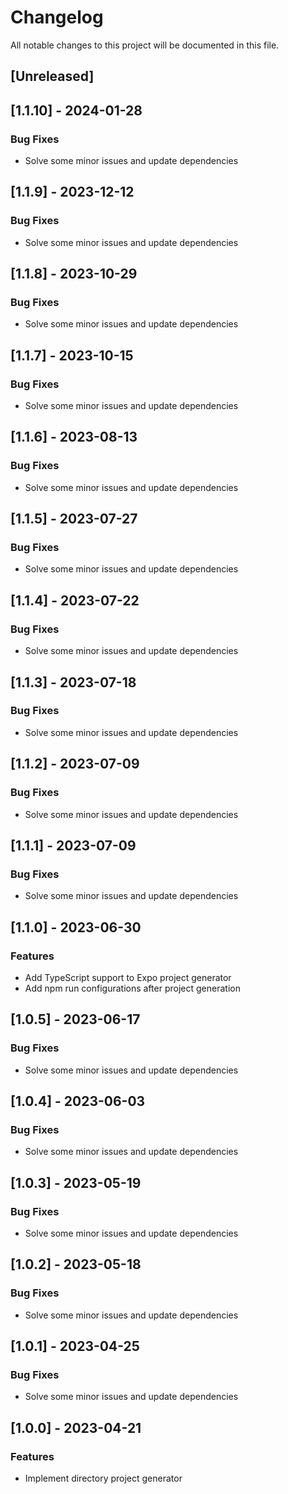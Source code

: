 # Changelog

All notable changes to this project will be documented in this file.

## [Unreleased]
## [1.1.10] - 2024-01-28

### Bug Fixes

- Solve some minor issues and update dependencies

## [1.1.9] - 2023-12-12

### Bug Fixes

- Solve some minor issues and update dependencies

## [1.1.8] - 2023-10-29

### Bug Fixes

- Solve some minor issues and update dependencies

## [1.1.7] - 2023-10-15

### Bug Fixes

- Solve some minor issues and update dependencies

## [1.1.6] - 2023-08-13

### Bug Fixes

- Solve some minor issues and update dependencies

## [1.1.5] - 2023-07-27

### Bug Fixes

- Solve some minor issues and update dependencies

## [1.1.4] - 2023-07-22

### Bug Fixes

- Solve some minor issues and update dependencies

## [1.1.3] - 2023-07-18

### Bug Fixes

- Solve some minor issues and update dependencies

## [1.1.2] - 2023-07-09

### Bug Fixes

- Solve some minor issues and update dependencies

## [1.1.1] - 2023-07-09

### Bug Fixes

- Solve some minor issues and update dependencies

## [1.1.0] - 2023-06-30

### Features

- Add TypeScript support to Expo project generator
- Add npm run configurations after project generation

## [1.0.5] - 2023-06-17

### Bug Fixes

- Solve some minor issues and update dependencies

## [1.0.4] - 2023-06-03

### Bug Fixes

- Solve some minor issues and update dependencies

## [1.0.3] - 2023-05-19

### Bug Fixes

- Solve some minor issues and update dependencies

## [1.0.2] - 2023-05-18

### Bug Fixes

- Solve some minor issues and update dependencies

## [1.0.1] - 2023-04-25

### Bug Fixes

- Solve some minor issues and update dependencies

## [1.0.0] - 2023-04-21

### Features

- Implement directory project generator

<!-- generated by git-cliff -->
